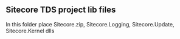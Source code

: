 ## Sitecore TDS project lib files
In this folder place Sitecore.zip, Sitecore.Logging, Sitecore.Update, Sitecore.Kernel dlls 